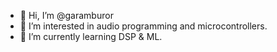 - 👋 Hi, I’m @garamburor
- 👀 I’m interested in audio programming and microcontrollers.
- 🌱 I’m currently learning DSP & ML.

<!---
garamburor/garamburor is a ✨ special ✨ repository because its `README.md` (this file) appears on your GitHub profile.
You can click the Preview link to take a look at your changes.
--->
